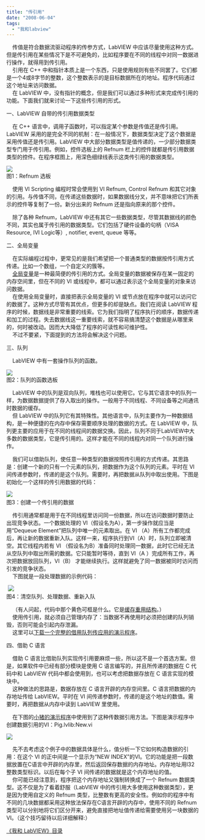 ```yaml
---
title: "传引用"
date: "2008-06-04"
tags: 
  - "我和labview"
---
```


    传值是符合数据流驱动程序的传参方式，LabVIEW 中应该尽量使用这种方式。但是传引用在某些情况下是不可避免的，比如程序要在不同的线程中对同一数据进行操作，就得用到传引用。  
    引用在 C++ 中和指针本质上是一个东西，只是使用规则有些不同罢了。它们都是一个4或8字节的整数，这个整数表示的是目标数据所在的地址。程序代码通过这个地址来访问数据。  
    在 LabVIEW 中，没有指针的概念，但是我们可以通过多种形式来完成传引用的功能。下面我们就来讨论一下这些传引用的形式。

一、LabVIEW 自带的传引用数据类型

    在 C++ 语言中，调用子函数时，可以指定某个参数是传值还是传引用。LabVIEW 采用的是完全不同的机制：在一般情况下，数据类型决定了这个数据是采用传值还是传引用。LabVIEW 中大部分数据类型是值传递的，一少部分数据类型专门用于传引用。例如，控件选板上的 Refnum 栏上的控件就都是传引用数据类型的控件。在程序框图上，用深色细绿线表示这类传引用的数据类型。

[![](http://byfiles.storage.msn.com/y1pIcO_924THofG9CDuYTdgVgC_DAGLt9sx-WZeWKFvQXMS2i9FEkOzaiXOsEDIgs0SY6RsoOWNKvY?PARTNER=WRITER)](http://byfiles.storage.msn.com/y1pIcO_924THocgGoih23_xJJeiLRdYZSDX8IjfNrichJjIFYWw504TDkl2RJjseL2_if9JdzPgUns?PARTNER=WRITER)  
图1：Refnum 选板

    使用 VI Scripting 编程时常会使用到 VI Refnum, Control Refnum 和其它对象的引用。与传值不同，在传递这些数据时，如果数据线分叉，并不意味把它们所表示的控件等复制了一份。新分出来的 Refnum 还是指向原来的那个控件。

    除了各种 Refnum，LabVIEW 中还有其它一些数据类型，尽管其数据线的颜色不同，其实也属于传引用的数据类型。它们包括了硬件设备的句柄（VISA Resource, IVI Logic等）, notifier, event, queue 等等。

二、全局变量

    在实际编程过程中，更常见的是我们希望把一个普通类型的数据按传引用方式传递。比如一个数组，一个自定义的簇等。  
    [全局变量](http://ruanqizhen.spaces.live.com/blog/cns!5852D4F797C53FB6!3159.entry)是一种最简便的传引用的方式。全局变量的数据被保存在某一固定的内存空间里，但在不同的 VI 或线程中，都可以通过表示这个全局变量的对象来访问数据。  
    在使用全局变量时，直接把表示全局变量的 VI 或节点放在程序中就可以访问它的数据了。这种方式尽管有其优点，但更多的却是缺点。我们在阅读 LabVIEW 程序的时候，数据线是非常重要的线索。它为我们指明了程序执行的顺序，数据传递和加工的过程。失去数据线这一重要线索，就不容易搞清楚这个数据是从哪里来的，何时被改动。因而大大降低了程序的可读性和可维护性。  
    不过不要紧，下面提到的方法将会解决这个问题。

三、队列

    LabVIEW 中有一套操作队列的函数。

[![](http://byfiles.storage.msn.com/y1pIcO_924THofkVlCNZc7g0vlKsIlAsuxCopgWP5hYvm39bnbnCRCkxZL5yb_mCILy_Fh7znKk_LY?PARTNER=WRITER)](http://byfiles.storage.msn.com/y1pIcO_924THocAutKcSp9FdBkSZyCEGzgn79chHYNg4UGNzEKBf6ZRJwJ-OqTSUdstRExl_KnC9Vk?PARTNER=WRITER)  
图2：队列的函数选板

    LabVIEW 中的队列是双向队列，堆栈也可以使用它。它与其它语言中的队列一样，为数据数据提供了存入取出的操作。一般用于不同线程、不同设备等之间通讯时数据的缓存。  
    但 LabVIEW 中的队列它有其特殊性。其他语言中，队列主要作为一种数据结构，是一种便捷的在内存中保存需要顺序处理的数据的方式。在 LabVIEW 中，队列更主要的应用于在不同的线程间的数据交换。因此，队列不同于LabVIEW中大多数的数据类型，它是传引用的。这样才能在不同的线程内对同一个队列进行操作。

    我们可以借助队列，使任意一种类型的数据按照传引用的方式传递。其思路是：创建一个新的只有一个元素的队列，把数据作为这个队列的元素。平时在 VI 间传递参数时，传递的是这个队列。需要时，再把数据从队列中取出使用。下图是初始化一个这样的传引用数据的代码：

[![](http://byfiles.storage.msn.com/y1pIcO_924THoeUC_tuY75pKQkNDqhTPEWySmqWgnUqSRjhzbFHlcwhUPhdodM5hY6JwO7vYT8u8Vk?PARTNER=WRITER)](http://byfiles.storage.msn.com/y1pIcO_924THocwRYhlDB7voN7l5NNCrN7IYoS-9orND8v7x_RCMTec2BoJban22KeA87P3NSbF8aY?PARTNER=WRITER)   
图3：创建一个传引用的数据

    传引用通常都是用于在不同线程里访问同一份数据，所以在访问数据时要防止出现竞争状态。一个数据处理的 VI（假设名为A），第一步操作就应当是用“Dequeue Element”把队列中唯一的元素取出。在 VI （A）所有工作都完成后，再让新的数据重新入队。这样一来，程序执行到VI（A）时，队列立即被清空。其它线程内若有 VI （假设名为B）准备同时处理同一数据，此时它已经无法从空队列中取出所需的数据。它只能暂时等待，直到 VI（A ）完成所有工作，再次把数据放回队列，VI（B） 才能继续执行。这样就避免了同一数据被同时访问而引发的竞争状态。  
    下图就是一段处理数据的示例代码：

 [![](http://byfiles.storage.msn.com/y1pIcO_924THocliBWWXb51r9TpHb4eafWHq_u0LM7NbRMh8AteMez1e44Z_ltcJuY3Wqr6MtBqPNk?PARTNER=WRITER)](http://byfiles.storage.msn.com/y1pIcO_924THoesaq5lmlI1AvAXgDMHQruVDTMzr8VQc4Ks1_5V7PGbNkTWpBMjT_YpKfPpwPx0i4k?PARTNER=WRITER)  
图4：清空队列、处理数据、重新入队

    （有人问起，代码中那个黄色可框是什么。它是[缓存重用结构](http://ruanqizhen.spaces.live.com/blog/cns!5852D4F797C53FB6!2442.entry)。）  
    使用传引用，就必须自己管理内存了：当数据不再使用时必须把创建的队列销毁，否则可能会引起内存泄漏。  
    这里可以[下载一个完整的借用队列传应用的演示程序](http://decibel.ni.com/content/docs/DOC-1705)。

四、借助 C 语言

    借助 C 语言比借助队列实现传引用要麻烦一些，所以这不是一个首选方案。但是，如果软件中已经有部分模块是使用 C 语言编写的，并且所传递的数据在 C 代码中和 LabVIEW 代码中都会使用到，也可以考虑把数据存放在 C 语言实现的模块中。  
    这种做法的思路是，数据存放在 C 语言开辟的内存空间里。C 语言把数据的内存地址传给 LabVIEW。平时在 VI 间传递参数时，传递的是这个地址的数值。需要时，再把数据从内存中读到 LabVIEW 里使用。

    在下图的[小猪的演示程序](http://decibel.ni.com/content/docs/DOC-1035)中使用到了这种传数据引用方法。下图是演示程序中创建数据引用的VI：Pig.lvlib:New.vi

[![](http://q0by9q.bay.livefilestore.com/y1pxGfiphRHa8jW-G5HJAuCHkahXmFLvKDnNQcBliBZRnKRu0Rw_MDYvVB12U7qda1bDK_eSafHLhw3h6BS60B1EB78NpapfL5g?PARTNER=WRITER)](http://q0by9q.bay.livefilestore.com/y1p83KYkHeC7aCN_LM4u9_cbJc77Q3yOHjJ6uRQACfTs256aNQ3ZaxaOoHYnKwqv8ClTrLIHxu_90e2yr5CX7_uyQ?PARTNER=WRITER)

    先不去考虑这个例子中的数据具体是什么，值分析一下它如何构造数据的引用：在这个 VI 的正中间是一个显示为“NEW INDEX”的VI。它的功能是把一段数据放置在C语言中开辟的内存里，然后返回保存数据的内存地址。内存地址用I32整数类型标识。以后在每个子 VI 间传递的数据就是这个内存地址的值。  
    你可能已经注意到，程序把这个内存地址又强制转换成了一个 Refnum 数据类型。这不仅是为了看着舒服（LabVIEW 中的传引用大多使用这种数据类型），更是因为使用自定义的 Refnum 类型，比整数有更高的安全性。例如你的程序中有不同的几块数据都采用这种放法保存在C语言开辟的内存中，使用不同的 Refnum 类型可以分别地将它们区分开来，避免直接把地址值传递给需要使用另一块数据的 VI。（这个技巧留待以后详细解释:）

[《我和 LabVIEW》目录](http://ruanqizhen.spaces.live.com/mmm2008-05-17_13.22/mmm2007-10-25_18.59/mmm2007-07-26_17.23/mmm2007-07-26_17.23/mmm2007-07-26_17.23/Blog/cns!1pU-rgQVTuuWM1TX8W8PfmDA!1073.entry)
